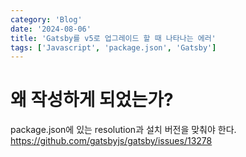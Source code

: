 ```yaml
---
category: 'Blog'
date: '2024-08-06'
title: 'Gatsby를 v5로 업그레이드 할 때 나타나는 에러'
tags: ['Javascript', 'package.json', 'Gatsby']
---
```


# 왜 작성하게 되었는가?

package.json에 있는 resolution과 설치 버전을 맞춰야 한다.  
https://github.com/gatsbyjs/gatsby/issues/13278
